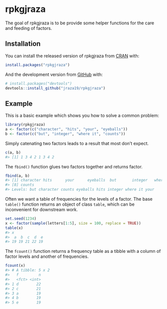 
<!-- README.md is generated from README.Rmd. Please edit that file -->

# rpkgjraza

<!-- badges: start -->
<!-- badges: end -->

The goal of rpkgjraza is to be provide some helper functions for the
care and feeding of factors.

## Installation

You can install the released version of rpkgjraza from
[CRAN](https://CRAN.R-project.org) with:

``` r
install.packages("rpkgjraza")
```

And the development version from [GitHub](https://github.com/) with:

``` r
# install.packages("devtools")
devtools::install_github("jraza19/rpkgjraza")
```

## Example

This is a basic example which shows you how to solve a common problem:

``` r
library(rpkgjraza)
a <- factor(c("character", "hits", "your", "eyeballs"))
b <- factor(c("but", "integer", "where it", "counts"))
```

Simply catenating two factors leads to a result that most don’t expect.

``` r
c(a, b)
#> [1] 1 3 4 2 1 3 4 2
```

The `fbind()` function glues two factors together and returns factor.

``` r
fbind(a, b)
#> [1] character hits      your      eyeballs  but       integer   where it 
#> [8] counts   
#> Levels: but character counts eyeballs hits integer where it your
```

Often we want a table of frequencies for the levels of a factor. The
base `table()` function returns an object of class `table`, which can be
inconvenient for downstream work.

``` r
set.seed(1234)
x <- factor(sample(letters[1:5], size = 100, replace = TRUE))
table(x)
#> x
#>  a  b  c  d  e 
#> 19 19 21 22 19
```

The `fcount()` function returns a frequency table as a tibble with a
column of factor levels and another of frequencies.

``` r
fcount(x)
#> # A tibble: 5 x 2
#>   f         n
#>   <fct> <int>
#> 1 d        22
#> 2 c        21
#> 3 a        19
#> 4 b        19
#> 5 e        19
```
